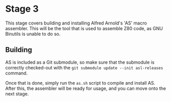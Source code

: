 # Stage 3

This stage covers building and installing Alfred Arnold's 'AS' macro assembler.
This will be the tool that is used to assemble Z80 code, as GNU Binutils is
unable to do so.


## Building

AS is included as a Git submodule, so make sure that the submodule is correctly
checked-out with the `git submodule update --init asl-releases` command.

Once that is done, simply run the `as.sh` script to compile and install AS.
After this, the assembler will be ready for usage, and you can move onto the
next stage.
